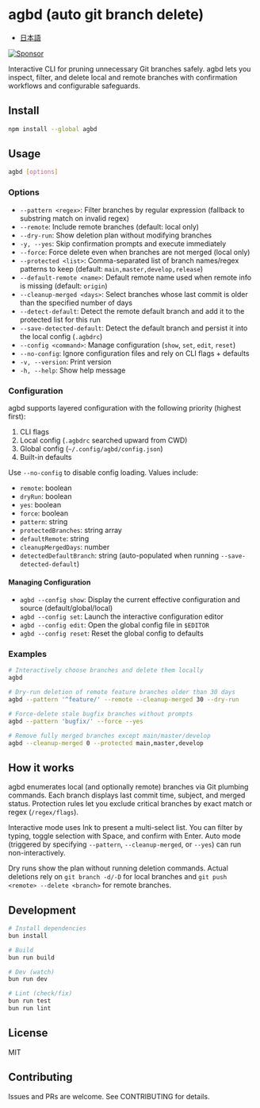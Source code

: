 # agbd (auto git branch delete)

- [日本語](./README.ja.md)

<a href="https://github.com/sponsors/riya-amemiya"><img alt="Sponsor" src="https://img.shields.io/badge/sponsor-30363D?style=for-the-badge&logo=GitHub-Sponsors&logoColor=#white" /></a>

Interactive CLI for pruning unnecessary Git branches safely. agbd lets you inspect, filter, and delete local and remote branches with confirmation workflows and configurable safeguards.

## Install

```bash
npm install --global agbd
```

## Usage

```bash
agbd [options]
```

### Options

- `--pattern <regex>`: Filter branches by regular expression (fallback to substring match on invalid regex)
- `--remote`: Include remote branches (default: local only)
- `--dry-run`: Show deletion plan without modifying branches
- `-y, --yes`: Skip confirmation prompts and execute immediately
- `--force`: Force delete even when branches are not merged (local only)
- `--protected <list>`: Comma-separated list of branch names/regex patterns to keep (default: `main,master,develop,release`)
- `--default-remote <name>`: Default remote name used when remote info is missing (default: `origin`)
- `--cleanup-merged <days>`: Select branches whose last commit is older than the specified number of days
- `--detect-default`: Detect the remote default branch and add it to the protected list for this run
- `--save-detected-default`: Detect the default branch and persist it into the local config (`.agbdrc`)
- `--config <command>`: Manage configuration (`show`, `set`, `edit`, `reset`)
- `--no-config`: Ignore configuration files and rely on CLI flags + defaults
- `-v, --version`: Print version
- `-h, --help`: Show help message

### Configuration

agbd supports layered configuration with the following priority (highest first):

1. CLI flags
2. Local config (`.agbdrc` searched upward from CWD)
3. Global config (`~/.config/agbd/config.json`)
4. Built-in defaults

Use `--no-config` to disable config loading. Values include:

- `remote`: boolean
- `dryRun`: boolean
- `yes`: boolean
- `force`: boolean
- `pattern`: string
- `protectedBranches`: string array
- `defaultRemote`: string
- `cleanupMergedDays`: number
- `detectedDefaultBranch`: string (auto-populated when running `--save-detected-default`)

#### Managing Configuration

- `agbd --config show`: Display the current effective configuration and source (default/global/local)
- `agbd --config set`: Launch the interactive configuration editor
- `agbd --config edit`: Open the global config file in `$EDITOR`
- `agbd --config reset`: Reset the global config to defaults

### Examples

```bash
# Interactively choose branches and delete them locally
agbd

# Dry-run deletion of remote feature branches older than 30 days
agbd --pattern '^feature/' --remote --cleanup-merged 30 --dry-run

# Force-delete stale bugfix branches without prompts
agbd --pattern 'bugfix/' --force --yes

# Remove fully merged branches except main/master/develop
agbd --cleanup-merged 0 --protected main,master,develop
```

## How it works

agbd enumerates local (and optionally remote) branches via Git plumbing commands. Each branch displays last commit time, subject, and merged status. Protection rules let you exclude critical branches by exact match or regex (`/regex/flags`).

Interactive mode uses Ink to present a multi-select list. You can filter by typing, toggle selection with Space, and confirm with Enter. Auto mode (triggered by specifying `--pattern`, `--cleanup-merged`, or `--yes`) can run non-interactively.

Dry runs show the plan without running deletion commands. Actual deletions rely on `git branch -d/-D` for local branches and `git push <remote> --delete <branch>` for remote branches.

## Development

```bash
# Install dependencies
bun install

# Build
bun run build

# Dev (watch)
bun run dev

# Lint (check/fix)
bun run test
bun run lint
```

## License

MIT

## Contributing

Issues and PRs are welcome. See CONTRIBUTING for details.
